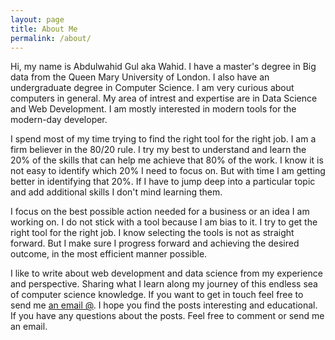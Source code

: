 ```yaml
---
layout: page
title: About Me
permalink: /about/
---
```


Hi, my name is Abdulwahid Gul aka Wahid. I have a master's degree in Big data from the Queen Mary University of London. I also have an undergraduate degree in Computer Science. I am very curious about computers in general. My area of intrest and expertise are in Data Science and Web Development. I am mostly interested in modern tools for the modern-day developer.

I spend most of my time trying to find the right tool for the right job. I am a firm believer in the 80/20 rule. I try my best to understand and learn the 20% of the skills that can help me achieve that 80% of the work. I know it is not easy to identify which 20% I need to focus on. But with time I am getting better in identifying that 20%. If I have to jump deep into a particular topic and add additional skills I don't mind learning them.

I focus on the best possible action needed for a business or an idea I am working on. I do not stick with a tool because I am bias to it. I try to get the right tool for the right job. I know selecting the tools is not as straight forward. But I make sure I progress forward and achieving the desired outcome, in the most efficient manner possible.

I like to write about web development and data science from my experience and perspective. Sharing what I learn along my journey of this endless sea of computer science knowledge. If you want to get in touch feel free to send me [an email @](mailto:admin@abdulwahid.gul). I hope you find the posts interesting and educational. If you have any questions about the posts. Feel free to comment or send me an email.
